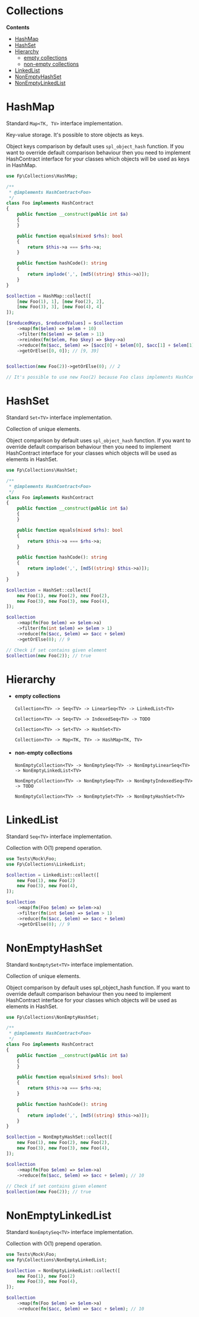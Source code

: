 # Collections
**Contents**
- [HashMap](#HashMap)
- [HashSet](#HashSet)
- [Hierarchy](#Hierarchy)
  - [empty collections](#empty-collections)
  - [non-empty collections](#non-empty-collections)
- [LinkedList](#LinkedList)
- [NonEmptyHashSet](#NonEmptyHashSet)
- [NonEmptyLinkedList](#NonEmptyLinkedList)

# HashMap

Standard `Map<TK, TV>` interface implementation.

Key-value storage. It's possible to store objects as keys.

Object keys comparison by default uses `spl_object_hash` function. If
you want to override default comparison behaviour then you need to
implement HashContract interface for your classes which objects will be
used as keys in HashMap.

``` php
use Fp\Collections\HashMap;

/**
 * @implements HashContract<Foo>
 */
class Foo implements HashContract
{
    public function __construct(public int $a)
    {
    }

    public function equals(mixed $rhs): bool
    {
        return $this->a === $rhs->a;
    }

    public function hashCode(): string
    {
        return implode(',', [md5((string) $this->a)]);
    }
}

$collection = HashMap::collect([
    [new Foo(1), 1], [new Foo(2), 2],
    [new Foo(3), 3], [new Foo(4), 4]
]);

[$reducedKeys, $reducedValues] = $collection
    ->map(fn($elem) => $elem + 10)
    ->filter(fn($elem) => $elem > 11)
    ->reindex(fn($elem, Foo $key) => $key->a)
    ->reduce(fn($acc, $elem) => [$acc[0] + $elem[0], $acc[1] + $elem[1]])
    ->getOrElse([0, 0]); // [9, 39]


$collection(new Foo(2))->getOrElse(0); // 2 

// It's possible to use new Foo(2) because Foo class implements HashContract
```

# HashSet

Standard `Set<TV>` interface implementation.

Collection of unique elements.

Object comparison by default uses `spl_object_hash` function. If you
want to override default comparison behaviour then you need to implement
HashContract interface for your classes which objects will be used as
elements in HashSet.

``` php
use Fp\Collections\HashSet;

/**
 * @implements HashContract<Foo>
 */
class Foo implements HashContract
{
    public function __construct(public int $a)
    {
    }

    public function equals(mixed $rhs): bool
    {
        return $this->a === $rhs->a;
    }

    public function hashCode(): string
    {
        return implode(',', [md5((string) $this->a)]);
    }
}

$collection = HashSet::collect([
    new Foo(1), new Foo(2), new Foo(2), 
    new Foo(3), new Foo(3), new Foo(4),
]);

$collection
    ->map(fn(Foo $elem) => $elem->a)
    ->filter(fn(int $elem) => $elem > 1)
    ->reduce(fn($acc, $elem) => $acc + $elem)
    ->getOrElse(0); // 9

// Check if set contains given element 
$collection(new Foo(2)); // true
```

# Hierarchy

-   #### empty collections

        Collection<TV> -> Seq<TV> -> LinearSeq<TV> -> LinkedList<TV>

        Collection<TV> -> Seq<TV> -> IndexedSeq<TV> -> TODO

        Collection<TV> -> Set<TV> -> HashSet<TV>

        Collection<TV> -> Map<TK, TV> -> HashMap<TK, TV>

-   #### non-empty collections

        NonEmptyCollection<TV> -> NonEmptySeq<TV> -> NonEmptyLinearSeq<TV> -> NonEmptyLinkedList<TV>

        NonEmptyCollection<TV> -> NonEmptySeq<TV> -> NonEmptyIndexedSeq<TV> -> TODO

        NonEmptyCollection<TV> -> NonEmptySet<TV> -> NonEmptyHashSet<TV>

# LinkedList

Standard `Seq<TV>` interface implementation.

Collection with O(1) prepend operation.

``` php
use Tests\Mock\Foo;
use Fp\Collections\LinkedList;

$collection = LinkedList::collect([
    new Foo(1), new Foo(2) 
    new Foo(3), new Foo(4),
]);

$collection
    ->map(fn(Foo $elem) => $elem->a)
    ->filter(fn(int $elem) => $elem > 1)
    ->reduce(fn($acc, $elem) => $acc + $elem)
    ->getOrElse(0); // 9
```

# NonEmptyHashSet

Standard `NonEmptySet<TV>` interface implementation.

Collection of unique elements.

Object comparison by default uses spl_object_hash function. If you want
to override default comparison behaviour then you need to implement
HashContract interface for your classes which objects will be used as
elements in HashSet.

``` php
use Fp\Collections\NonEmptyHashSet;

/**
 * @implements HashContract<Foo>
 */
class Foo implements HashContract
{
    public function __construct(public int $a)
    {
    }

    public function equals(mixed $rhs): bool
    {
        return $this->a === $rhs->a;
    }

    public function hashCode(): string
    {
        return implode(',', [md5((string) $this->a)]);
    }
}

$collection = NonEmptyHashSet::collect([
    new Foo(1), new Foo(2), new Foo(2), 
    new Foo(3), new Foo(3), new Foo(4),
]);

$collection
    ->map(fn(Foo $elem) => $elem->a)
    ->reduce(fn($acc, $elem) => $acc + $elem); // 10
    
// Check if set contains given element 
$collection(new Foo(2)); // true
```

# NonEmptyLinkedList

Standard `NonEmptySeq<TV>` interface implementation.

Collection with O(1) prepend operation.

``` php
use Tests\Mock\Foo;
use Fp\Collections\NonEmptyLinkedList;

$collection = NonEmptyLinkedList::collect([
    new Foo(1), new Foo(2) 
    new Foo(3), new Foo(4),
]);

$collection
    ->map(fn(Foo $elem) => $elem->a)
    ->reduce(fn($acc, $elem) => $acc + $elem); // 10
```
